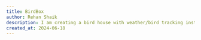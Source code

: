 ```yaml
---
title: BirdBox
author: Rehan Shaik
description: I am creating a bird house with weather/bird tracking instruments!
created_at: 2024-06-18
---
```

